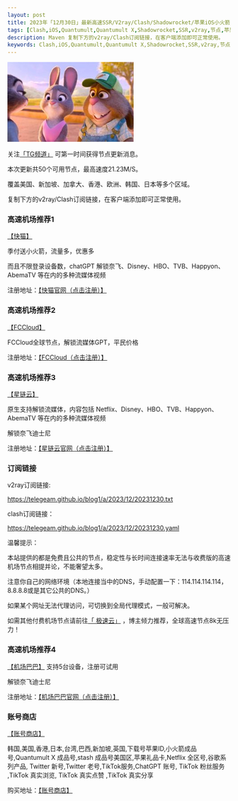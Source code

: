 ```yaml
---
layout: post
title: 2023年「12月30日」最新高速SSR/V2ray/Clash/Shadowrocket/苹果iOS小火箭/免费节点订阅链接
tags: [Clash,iOS,Quantumult,Quantumult X,Shadowrocket,SSR,v2ray,节点,苹果,小火箭,订阅链,高速免费节点,V2ray,clash,ss,ssr,trojan,vmess,免费节点,]
description: Maven 复制下方的v2ray/Clash订阅链接，在客户端添加即可正常使用。
keywords: Clash,iOS,Quantumult,Quantumult X,Shadowrocket,SSR,v2ray,节点,苹果,小火箭,订阅链接,高速免费节点,V2ray,clash,ss,ssr,trojan,vmess,翻墙必备,免费节点,科学上网, 
---
```

![img](/images/a.jpg)

关注[「TG频道」](https://t.me/+Nz3-ybO4nwMzMDU1) 可第一时间获得节点更新消息。

本次更新共50个可用节点，最高速度21.23M/S。

覆盖美国、新加坡、加拿大、香港、欧洲、韩国、日本等多个区域。

复制下方的v2ray/Clash订阅链接，在客户端添加即可正常使用。

###  高速机场推荐1

[【快猫】](https://cf1.ikuaimao.world/#/register?code=TTaIXhNs)

季付送小火箭，流量多，优惠多

而且不限登录设备数，chatGPT 解锁奈飞、Disney、HBO、TVB、Happyon、AbemaTV 等在内的多种流媒体视频

注册地址：[【快猫官网（点击注册）】](https://cf1.ikuaimao.world/#/register?code=TTaIXhNs)

###  高速机场推荐2

[【FCCloud】](https://www.fastconnectcloud1.com/#/register?code=9BV1HHRM)

FCCloud全球节点，解锁流媒体GPT，平民价格

注册地址：[【FCCloud（点击注册）】](https://www.fastconnectcloud1.com/#/register?code=9BV1HHRM)

###  高速机场推荐3 

 [【星链云】](https://cf1.ikuaimao.world/#/register?code=TTaIXhNs)

原生支持解锁流媒体，内容包括 Netflix、Disney、HBO、TVB、Happyon、AbemaTV 等在内的多种流媒体视频

解锁奈飞迪士尼

注册地址：[【星链云官网（点击注册）】](https://cf1.ikuaimao.world/#/register?code=TTaIXhNs)

###  订阅链接

v2ray订阅链接:

https://telegeam.github.io/blog1/a/2023/12/20231230.txt

clash订阅链接：

https://telegeam.github.io/blog1/a/2023/12/20231230.yaml

温馨提示：

本站提供的都是免费且公共的节点，稳定性与长时间连接速率无法与收费版的高速机场节点相提并论，不能奢望太多。

注意你自己的网络环境（本地连接当中的DNS，手动配置一下：114.114.114.114，8.8.8.8或是其它公共的DNS。）

如果某个网址无法代理访问，可切换到全局代理模式，一般可解决。

如需其他付费机场节点请前往[「 极速云」](https://www.xn--mes358acgm99l.net/#/register?code=uDjEZfAr) ，博主倾力推荐，全球高速节点8k无压力！
### 高速机场推荐4 

[【机场巴巴】](https://www.ckcloud.xyz/#/register?code=wClxVeoq)
支持5台设备，注册可试用

解锁奈飞迪士尼

注册地址：[【机场巴巴官网（点击注册）】](https://www.ckcloud.xyz/#/register?code=wClxVeoq)

###  账号商店

[【账号商店】](https://appleshop001.com?from=13206)

韩国,美国,香港,日本,台湾,巴西,新加坡,英国,下载号苹果ID,小火箭成品号,Quantumult X 成品号,stash 成品号美国区,苹果礼品卡,Netflix 全区号,谷歌系列产品, Twitter 新号,Twitter 老号,TikTok服务,ChatGPT 账号,
TikTok 粉丝服务 ,TikTok 真实浏览, TikTok 真实点赞 ,TikTok 真实分享 

购买地址：[【账号商店】](https://appleshop001.com?from=13206)

